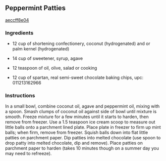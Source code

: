## Peppermint Patties

[aeccff8e04](http://www.food.com/recipe/peppermint-patties-416351)

### Ingredients

 - 12 cup of shortening confectionery, coconut (hydrogenated) and or palm kernel (hydrogenated)

 - 14 cup of sweetener, syrup, agave

 - 12 teaspoon of oil, olive, salad or cooking

 - 12 cup of spartan, real semi-sweet chocolate baking chips, upc: 011213162966

### Instructions

In a small bowl, combine coconut oil, agave and peppermint oil, mixing with a spoon. Smash clumps of coconut oil against side of bowl until mixture is smooth. Freeze mixture for a few minutes until it starts to harden, then remove from freezer. Use a 1.5 teaspoon ice cream scoop to measure out little balls onto a parchment lined plate. Place plate in freezer to firm up mint balls; when firm, remove from freezer. Squish balls down into flat little patties on parchment paper. Dip patties into melted chocolate (use spoon to drop patty into melted chocolate, dip and remove). Place patties on parchment paper to harden (takes 10 minutes though on a summer day you may need to refreeze).